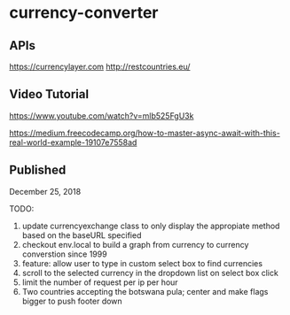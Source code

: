 # currency-converter

## APIs
https://currencylayer.com
http://restcountries.eu/

## Video Tutorial
https://www.youtube.com/watch?v=mlb525FgU3k

https://medium.freecodecamp.org/how-to-master-async-await-with-this-real-world-example-19107e7558ad

## Published
December 25, 2018

TODO:
1. update currencyexchange class to only display the appropiate method based on the baseURL specified
2. checkout env.local to build a graph from currency to currency converstion since 1999
3. feature: allow user to type in custom select box to find currencies
4. scroll to the selected currency in the dropdown list on select box click
6. limit the number of request per ip per hour
7. Two countries accepting the botswana pula; center and make flags bigger to push footer down
